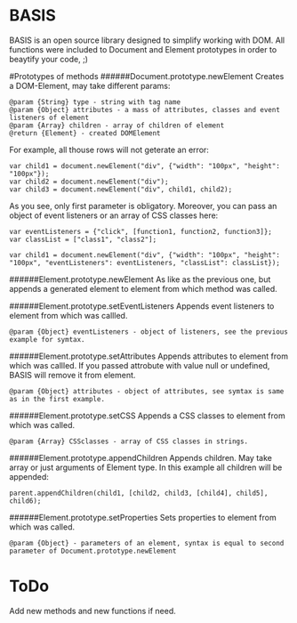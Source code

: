 # BASIS
BASIS is an open source library designed to simplify working with DOM. All functions were included to Document and Element prototypes in order to beaytify your code, ;)

#Prototypes of methods
######Document.prototype.newElement
Creates a DOM-Element, may take different params:
    
    @param {String} type - string with tag name
    @param {Object} attributes - a mass of attributes, classes and event listeners of element
    @param {Array} children - array of children of element
    @return {Element} - created DOMElement

For example, all thouse rows will not geterate an error:

    var child1 = document.newElement("div", {"width": "100px", "height": "100px"});
    var child2 = document.newElement("div");
    var child3 = document.newElement("div", child1, child2);

As you see, only first parameter is obligatory.
Moreover, you can pass an object of event listeners or an array of CSS classes here:

    
    var eventListeners = {"click", [function1, function2, function3]};
    var classList = ["class1", "class2"];
    
    var child1 = document.newElement("div", {"width": "100px", "height": "100px", "eventListeners": eventListeners, "classList": classList});

######Element.prototype.newElement
As like as the previous one, but appends a generated element to element from which method was called.

######Element.prototype.setEventListeners
Appends event listeners to element from which was callled.

    @param {Object} eventListeners - object of listeners, see the previous example for symtax.

######Element.prototype.setAttributes
Appends attributes to element from which was callled. If you passed attrobute with value null or undefined, BASIS will remove it from element.

    @param {Object} attributes - object of attributes, see symtax is same as in the first example.

######Element.prototype.setCSS
Appends a CSS classes to element from which was called.

    @param {Array} CSSclasses - array of CSS classes in strings.

######Element.prototype.appendChildren
Appends children. May take array or just arguments of Element type.
In this example all children will be appended:

    parent.appendChildren(child1, [child2, child3, [child4], child5], child6);

######Element.prototype.setProperties
Sets properties to element from which was called.

    @param {Object} - parameters of an element, syntax is equal to second parameter of Document.prototype.newElement

# ToDo
Add new methods and new functions if need.